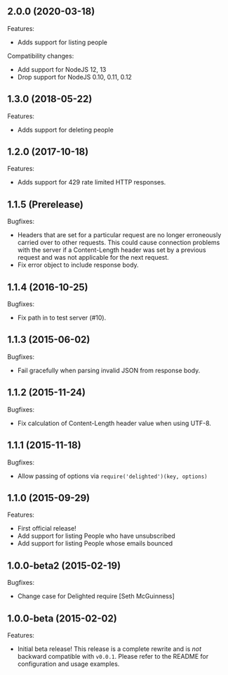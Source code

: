 ## 2.0.0 (2020-03-18)

Features:

- Adds support for listing people

Compatibility changes:

- Add support for NodeJS 12, 13
- Drop support for NodeJS 0.10, 0.11, 0.12

## 1.3.0 (2018-05-22)

Features:

- Adds support for deleting people

## 1.2.0 (2017-10-18)

Features:

- Adds support for 429 rate limited HTTP responses.

## 1.1.5 (Prerelease)

Bugfixes:

- Headers that are set for a particular request are no longer erroneously carried over to other requests. This could cause connection problems with the server if a Content-Length header was set by a previous request and was not applicable for the next request.
- Fix error object to include response body.

## 1.1.4 (2016-10-25)

Bugfixes:

- Fix path in to test server (#10).

## 1.1.3 (2015-06-02)

Bugfixes:

- Fail gracefully when parsing invalid JSON from response body.

## 1.1.2 (2015-11-24)

Bugfixes:

- Fix calculation of Content-Length header value when using UTF-8.

## 1.1.1 (2015-11-18)

Bugfixes:

- Allow passing of options via `require('delighted')(key, options)`

## 1.1.0 (2015-09-29)

Features:

- First official release!
- Add support for listing People who have unsubscribed
- Add support for listing People whose emails bounced

## 1.0.0-beta2 (2015-02-19)

Bugfixes:

- Change case for Delighted require [Seth McGuinness]

## 1.0.0-beta (2015-02-02)

Features:

- Initial beta release! This release is a complete rewrite and is *not* backward compatible with `v0.0.1`. Please refer to the README for configuration and usage examples.
